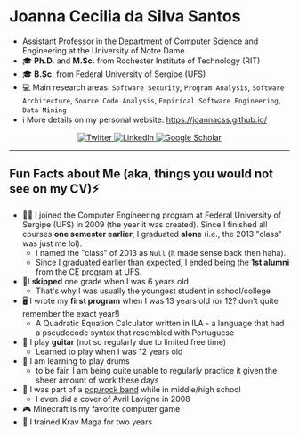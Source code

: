 # Joanna Cecilia da Silva Santos

- Assistant Professor in the Department of Computer Science and Engineering at the University of Notre Dame.
- 🎓  **Ph.D.** and **M.Sc.** from Rochester Institute of Technology (RIT)
- 🎓  **B.Sc.** from Federal University of Sergipe (UFS)
- 💻  Main research areas: `Software Security`, `Program Analysis`, `Software Architecture`, `Source Code Analysis`, `Empirical Software Engineering`, `Data Mining`
- ℹ️  More details on my personal website: https://joannacss.github.io/


<p align="center">
	<a href="https://twitter.com/joannacss">
    <img src="https://img.shields.io/badge/Twitter--_.svg?style=social&logo=Twitter" alt="Twitter">
  </a>
  <a href="https://www.linkedin.com/in/joannacss">
    <img src="https://img.shields.io/badge/LinkedIn--_.svg?style=social&logo=linkedin" alt="LinkedIn">
  </a>
  <a href="https://scholar.google.com/citations?user=mkGmYyAAAAAJ">
    <img src="https://img.shields.io/badge/Citations-717-_.svg?style=social&logo=google-scholar" alt="Google Scholar">
  </a>
</p>

---

## Fun Facts about Me (aka, things you would not see on my CV)⚡
- 👩‍🎓 I joined the Computer Engineering program at Federal University of Sergipe (UFS) in 2009 (the year it was created). Since I finished all courses **one semester earlier**, I graduated **alone** (i.e., the 2013 "class" was just me lol).
	- I named the "class" of 2013 as `Null` (it made sense back then haha).
	- Since I graduated earlier than expected, I ended being the **1st alumni** from the CE program at UFS.
- 🎒I **skipped** one grade when I was 6 years old 
   - That's why I was usually the youngest student in school/college
- 🖥️ I wrote my **first program** when I was 13 years old (or 12? don't quite remember the exact year!)
   - A Quadratic Equation Calculator written in ILA - a language that had a pseudocode syntax that resembled with Portuguese
- 🎸 I play **guitar**    (not so regularly due to limited free time)
   - Learned to play when I was 12 years old
- 🥁 I am learning to play drums 
   - to be fair, I am being quite unable to regularly practice it given the sheer amount of work these days 
- 🎵 I was part of a [pop/rock band](https://www.youtube.com/watch?v=dHqs8XlOXfo) while in middle/high school 
   - I even did a cover of Avril Lavigne in 2008
- 🎮 Minecraft is my favorite computer game
- 🥋 I trained Krav Maga for two years 


